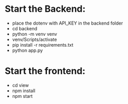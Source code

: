 # Start the Backend:
- place the dotenv with API_KEY in the backend folder
- cd backend
- python -m venv venv
- venv/Scripts/activate
- pip install -r requirements.txt
- python app.py

# Start the frontend:
- cd view
- npm install
- npm start
